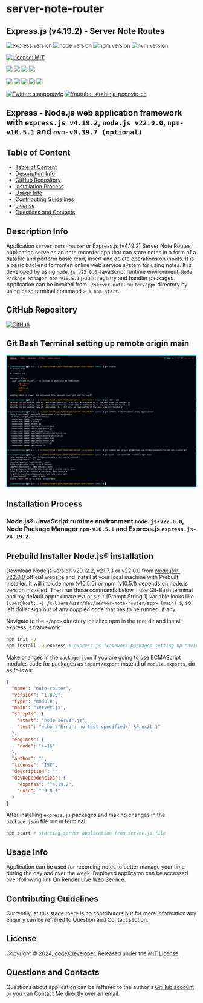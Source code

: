 
# server-note-router

## Express.js (v4.19.2) - Server Note Routes 
![express version](https://img.shields.io/npm/v/express?style=flat&logo=express&label=express.js&color=red) ![node version](https://img.shields.io/npm/v/node?style=flat&logo=nodedotjs&label=node&labelColor=white&color=red) ![npm version](https://img.shields.io/badge/version-v10.5.1-npm.svg?style=flat&logo=npm&label=npm&labelColor=yellow&color=red) ![nvm version](https://img.shields.io/badge/version-v0.39.7-nvm.svg?style=flat&logo=npm&label=nvm&labelColor=orange&color=red)

[![License: MIT](https://img.shields.io/badge/License-MIT-aqua.svg?style=for-the-badge)](https://opensource.org/licenses/MIT) 

<p align="left">
    <img src="https://img.shields.io/github/languages/top/strahinjapopovic/node-gen-readme?style=flat&color=blue" />
    <img src="https://img.shields.io/github/repo-size/strahinjapopovic/node-gen-readme?style=flat&color=blue" />
    <img src="https://img.shields.io/github/issues/strahinjapopovic/node-gen-readme?style=flat&color=blue" />
    <img src="https://img.shields.io/github/last-commit/strahinjapopovic/node-gen-readme?style=flat&color=blue" >
    
<p align="left">
    <a href="https://gist.github.com/Julien-Marcou/156b19aea4704e1d2f48adafc6e2acbf"><img src="https://img.shields.io/badge/es2023-javascript-blue?logo=javascript" /></a>
    <a href="https://nodejs.org/en"><img src="https://img.shields.io/badge/v22-node-blue?logo=nodedotjs" /></a>
    <a href="https://docs.npmjs.com/about-npm#getting-started"><img src="https://img.shields.io/badge/v10-npm-blue?logo=npm" /></a>
    <a href="https://www.npmjs.com/package/json5"><img src="https://img.shields.io/badge/v2-json5-blue?logo=npm" /></a>
    <a href="https://expressjs.com/"><img src="https://img.shields.io/badge/v4-express.js-blue?logo=npm" /></a>
</p>

<p align="left">
    <a href="https://twitter.com/stanpopovic"><img alt="Twitter: stanpopovic" src="https://img.shields.io/twitter/follow/stanpopovic.svg?style=social" target="_blank" /></a>
    <a href="https://www.youtube.com/@strahinja-popovic-ch"><img alt="Youtube: strahinja-popovic-ch" src="https://img.shields.io/badge/YouTube-red?&logo=youtube&style=social" target="_blank" /></a>
</p>

## Express - Node.js web application framework with `express.js v4.19.2`, `node.js v22.0.0`, `npm-v10.5.1` and `nvm-v0.39.7 (optional)`

<a id="table-of-content"></a>
## Table of Content

- [Table of Content](#table-of-content)
- [Description Info](#description-info)
- [GitHub Repository](#github-repository)
- [Installation Process](#installation-process)
- [Usage Info](#usage-info)
- [Contributing Guidelines](#contributing-guidelines)
- [License](#license)
- [Questions and Contacts](#questions-and-contacts)

<a id="description-info"></a>
## Description Info

Application `server-note-router` or Express.js (v4.19.2) Server Note Routes application serve as an note recorder app that can store notes in a form of a datafile and perform basic read, insert and delete operations on inputs. It is a basic backend to fronten online web service system for using notes. It is developed by using `node.js v22.0.0` JavaScript runtime environment, `Node Package Manager npm-v10.5.1` public registry and handler packages. Application can be invoked from `~/server-note-router/app>` directory by using bash terminal command `> $ npm start`.

<a id="github-repository"></a>
## GitHub Repository 
[![GitHub](https://img.shields.io/badge/logo-GitHub-white?logo=github&logoColor=black&style=flat&label=server-note-router&labelColor=white&color=red)](https://github.com/strahinjapopovic/server-note-router)

## Git Bash Terminal setting up remote origin main
[<img src="./screenshots/gitbash-setting-up-remote-origin-main-1.png" width="1200" alt="Git Bash Terminal screenshot." />](./screenshots/gitbash-setting-up-remote-origin-main-1.png)

<a id="installation-process"></a>
## Installation Process
### Node.js®-JavaScript runtime environment `node.js-v22.0.0`, Node Package Manager `npm-v10.5.1` and Express.js `express.js-v4.19.2`.

## Prebuild Installer Node.js® installation
Download Node.js version v20.12.2, v21.7.3 or v22.0.0 from [Node.js®-v22.0.0 ](https://nodejs.org/en) official website and install at your local machine with Prebuilt Installer. It will include npm (v10.5.0) or npm (v10.5.1) depends on node.js version instolled. Then run those commands below. I use Git-Bash terminal and my default approximate `PS1` or `$PS1` (Prompt String 1) variable looks like `[user@host: ~] /c/Users/user/dev/server-note-router/app> (main) $`, so left dollar sign out of any coppied code that has to be runned, if any.

Navigate to the `~/app>` directory initialize npm in the root dir and install express.js framework
```bash
npm init -y
npm install -D express # express.js framework packages setting up environment for server-side development (options: [-D <development> || -P <production>]).
```

Make changes in the `package.json` if you are going to use ECMAScript modules code for packages as `import/export` instead of `module.exports`, do as follows:
```json
{
  "name": "note-router",
  "version": "1.0.0",
  "type": "module",
  "main": "server.js",
  "scripts": {
    "start": "node server.js",
    "test": "echo \"Error: no test specified\" && exit 1"
  },
  "engines": {
    "node": ">=16"
  },
  "author": "",
  "license": "ISC",
  "description": "",
  "devDependencies": {
    "express": "^4.19.2",
    "uuid": "^9.0.1"
  }
}
```
After installing `express.js` packages and making changes in the `package.json` file run in terminal:
```bash
npm start # starting server application from server.js file
```
<a id="usage-info"></a>
## Usage Info

Application can be used for recording notes to better manage your time during the day and over the week. Deployed applicaton can be accessed over following link [On Render Live Web Service](https://server-note-router.onrender.com/).

<a id="contributing-guidelines"></a>
## Contributing Guidelines

Currentlly, at this stage there is no contributors but for more information any enquiry can be reffered to Question and Contact section.

## License

Copyright © 2024, [codeXdeveloper](https://github.com/strahinjapopovic). Released under the [MIT License](./LICENSE).

<a id="questions-and-contacts"></a>
## Questions and Contacts

Questions about application can be reffered to the author's [GitHub account](https://github.com/strahinjapopovic/server-note-router) or you can [Contact Me](mailto:spope.mails@gmail.com) directly over an email.
